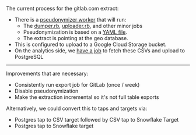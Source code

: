The current process for the gitlab.com extract:

* There is a [pseudonymizer worker](https://gitlab.com/gitlab-org/gitlab-ee/blob/master/ee/app/workers/pseudonymizer_worker.rb) that will run:
  * The [dumper.rb](https://gitlab.com/gitlab-org/gitlab-ee/blob/master/ee/lib/pseudonymizer/dumper.rb), [uploader.rb](https://gitlab.com/gitlab-org/gitlab-ee/blob/master/ee/lib/pseudonymizer/uploader.rb), and other minor jobs
  * Pseudonymization is based on a [YAML file](https://gitlab.com/gitlab-org/gitlab-ee/blob/master/config/pseudonymizer.yml).
  * The extract is pointing at the geo database.
* This is configured to upload to a Google Cloud Storage bucket.
* On the analytics side, we [have a job](https://gitlab.com/meltano/analytics/blob/master/extract/gitlab/src/__main__.py) to fetch these CSVs and upload to PostgreSQL


----

Improvements that are necessary:

* Consistently run export job for GitLab (once / week)
* Disable pseudonymization
* Make the extraction incremental so it's not full table exports

Alternatively, we could convert this to taps and targets via:

* Postgres tap to CSV target followed by CSV tap to Snowflake Target
* Postgres tap to Snowflake target